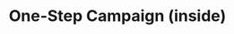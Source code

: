 --- 
layout: gallery
draft: false
docset: transportation
docsetTitle: Transportation access
bundle: walking
bundleTitle: Walking
date: 
displaydate: 
title: One-Step Campaign (inside)
author: 
citation: 
featured: one-step2.jpg
featuredAlt: 
detailedDescr: 
embed: 
embedTitle: 
text: 
mapembed: 
audio: 
audioTitle: 
audioTranscript: 
video: 
videoTitle: 
relTitle: 
relImg: 
relImgAlt: 
relLink: 
eventname: 
caption: 
archive_source: 
source_link: 
copyright: 
--- 
